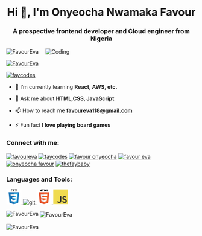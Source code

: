 <h1 align="center">Hi 👋, I'm Onyeocha Nwamaka Favour</h1>
<h3 align="center">A prospective frontend developer and Cloud engineer from Nigeria</h3>
<img align="right" alt="Coding" width="400" src="./IMAGES/GITHUB SIDE IMG"/>

<p align="left"> <img src="https://komarev.com/ghpvc/?username=FavourEva&label=Profile%20views&color=0e75b6&style=flat" alt="FavourEva" /> </p>

<p align="left"> <a href="https://github.com/ryo-ma/github-profile-trophy"><img src="https://github-profile-trophy.vercel.app/?username=FavourEva" alt="FavourEva" /></a> </p>

<p align="left"> <a href="https://twitter.com/faycodes" target="blank"><img src="https://img.shields.io/twitter/follow/faycodes?logo=twitter&style=for-the-badge" alt="faycodes" /></a> </p>

- 🌱 I’m currently learning **React, AWS, etc.**

- 💬 Ask me about **HTML,CSS, JavaScript**

- 📫 How to reach me **favoureva118@gmail.com**

- ⚡ Fun fact **I love playing board games**

<h3 align="left">Connect with me:</h3>
<p align="left">
<a href="https://codepen.io/favoureva" target="blank"><img align="center" src="https://raw.githubusercontent.com/rahuldkjain/github-profile-readme-generator/master/src/images/icons/Social/codepen.svg" alt="favoureva" height="30" width="40" /></a>
<a href="https://twitter.com/faycodes" target="blank"><img align="center" src="https://raw.githubusercontent.com/rahuldkjain/github-profile-readme-generator/master/src/images/icons/Social/twitter.svg" alt="faycodes" height="30" width="40" /></a>
<a href="https://linkedin.com/in/favour onyeocha" target="blank"><img align="center" src="https://raw.githubusercontent.com/rahuldkjain/github-profile-readme-generator/master/src/images/icons/Social/linked-in-alt.svg" alt="favour onyeocha" height="30" width="40" /></a>
<a href="https://stackoverflow.com/users/favour eva" target="blank"><img align="center" src="https://raw.githubusercontent.com/rahuldkjain/github-profile-readme-generator/master/src/images/icons/Social/stack-overflow.svg" alt="favour eva" height="30" width="40" /></a>
<a href="https://fb.com/onyeocha favour" target="blank"><img align="center" src="https://raw.githubusercontent.com/rahuldkjain/github-profile-readme-generator/master/src/images/icons/Social/facebook.svg" alt="onyeocha favour" height="30" width="40" /></a>
<a href="https://instagram.com/thefaybaby" target="blank"><img align="center" src="https://raw.githubusercontent.com/rahuldkjain/github-profile-readme-generator/master/src/images/icons/Social/instagram.svg" alt="thefaybaby" height="30" width="40" /></a>
</p>

<h3 align="left">Languages and Tools:</h3>
<p align="left"> <a href="https://www.w3schools.com/css/" target="_blank" rel="noreferrer"> <img src="https://raw.githubusercontent.com/devicons/devicon/master/icons/css3/css3-original-wordmark.svg" alt="css3" width="40" height="40"/> </a> <a href="https://git-scm.com/" target="_blank" rel="noreferrer"> <img src="https://www.vectorlogo.zone/logos/git-scm/git-scm-icon.svg" alt="git" width="40" height="40"/> </a> <a href="https://www.w3.org/html/" target="_blank" rel="noreferrer"> <img src="https://raw.githubusercontent.com/devicons/devicon/master/icons/html5/html5-original-wordmark.svg" alt="html5" width="40" height="40"/> </a> <a href="https://developer.mozilla.org/en-US/docs/Web/JavaScript" target="_blank" rel="noreferrer"> <img src="https://raw.githubusercontent.com/devicons/devicon/master/icons/javascript/javascript-original.svg" alt="javascript" width="40" height="40"/> </a> </p>

<p><img align="left" src="https://github-readme-stats.vercel.app/api/top-langs?username=FavourEva&show_icons=true&locale=en&layout=compact" alt="FavourEva" /></p>

<p>&nbsp;<img align="center" src="https://github-readme-stats.vercel.app/api?username=FavourEva&show_icons=true&locale=en" alt="FavourEva" /></p>

<p><img align="center" src="https://github-readme-streak-stats.herokuapp.com/?user=FavourEva&" alt="FavourEva" /></p>

